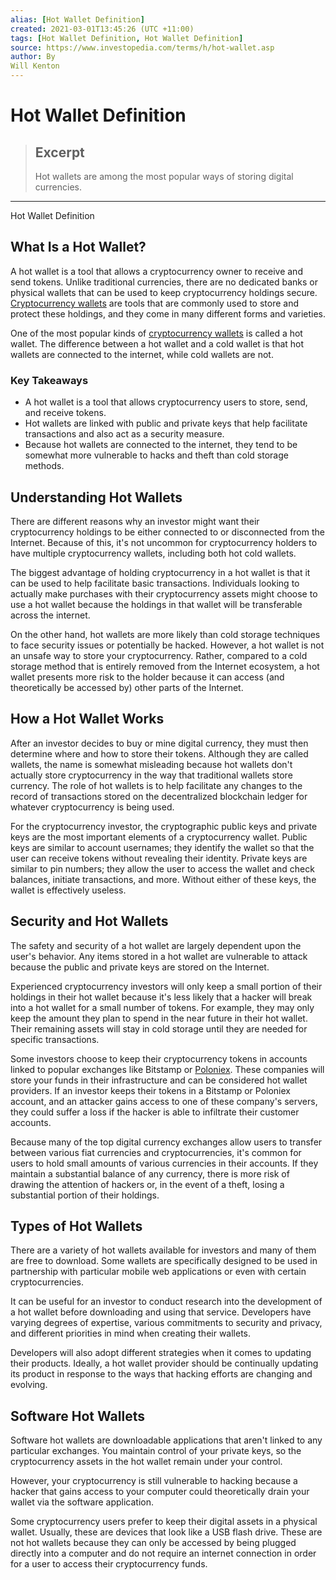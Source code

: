 ```yaml
---
alias: [Hot Wallet Definition]
created: 2021-03-01T13:45:26 (UTC +11:00)
tags: [Hot Wallet Definition, Hot Wallet Definition]
source: https://www.investopedia.com/terms/h/hot-wallet.asp
author: By
Will Kenton
---
```


# Hot Wallet Definition

> ## Excerpt
> Hot wallets are among the most popular ways of storing digital currencies.

---

Hot Wallet Definition
## What Is a Hot Wallet?

A hot wallet is a tool that allows a cryptocurrency owner to receive and send tokens. Unlike traditional currencies, there are no dedicated banks or physical wallets that can be used to keep cryptocurrency holdings secure. [Cryptocurrency wallets](https://www.investopedia.com/terms/d/digital-wallet.asp) are tools that are commonly used to store and protect these holdings, and they come in many different forms and varieties.

One of the most popular kinds of [cryptocurrency wallets](https://www.investopedia.com/best-bitcoin-wallets-5070283) is called a hot wallet. The difference between a hot wallet and a cold wallet is that hot wallets are connected to the internet, while cold wallets are not.

### Key Takeaways

-   A hot wallet is a tool that allows cryptocurrency users to store, send, and receive tokens.
-   Hot wallets are linked with public and private keys that help facilitate transactions and also act as a security measure.
-   Because hot wallets are connected to the internet, they tend to be somewhat more vulnerable to hacks and theft than cold storage methods.

## Understanding Hot Wallets

There are different reasons why an investor might want their cryptocurrency holdings to be either connected to or disconnected from the Internet. Because of this, it's not uncommon for cryptocurrency holders to have multiple cryptocurrency wallets, including both hot cold wallets.

The biggest advantage of holding cryptocurrency in a hot wallet is that it can be used to help facilitate basic transactions. Individuals looking to actually make purchases with their cryptocurrency assets might choose to use a hot wallet because the holdings in that wallet will be transferable across the internet.

On the other hand, hot wallets are more likely than cold storage techniques to face security issues or potentially be hacked. However, a hot wallet is not an unsafe way to store your cryptocurrency. Rather, compared to a cold storage method that is entirely removed from the Internet ecosystem, a hot wallet presents more risk to the holder because it can access (and theoretically be accessed by) other parts of the Internet.

## How a Hot Wallet Works

After an investor decides to buy or mine digital currency, they must then determine where and how to store their tokens. Although they are called wallets, the name is somewhat misleading because hot wallets don't actually store cryptocurrency in the way that traditional wallets store currency. The role of hot wallets is to help facilitate any changes to the record of transactions stored on the decentralized blockchain ledger for whatever cryptocurrency is being used.

For the cryptocurrency investor, the cryptographic public keys and private keys are the most important elements of a cryptocurrency wallet. Public keys are similar to account usernames; they identify the wallet so that the user can receive tokens without revealing their identity. Private keys are similar to pin numbers; they allow the user to access the wallet and check balances, initiate transactions, and more. Without either of these keys, the wallet is effectively useless.

## Security and Hot Wallets

The safety and security of a hot wallet are largely dependent upon the user's behavior. Any items stored in a hot wallet are vulnerable to attack because the public and private keys are stored on the Internet.

Experienced cryptocurrency investors will only keep a small portion of their holdings in their hot wallet because it's less likely that a hacker will break into a hot wallet for a small number of tokens. For example, they may only keep the amount they plan to spend in the near future in their hot wallet. Their remaining assets will stay in cold storage until they are needed for specific transactions.

Some investors choose to keep their cryptocurrency tokens in accounts linked to popular exchanges like Bitstamp or [Poloniex](https://www.investopedia.com/tech/what-poloniex/). These companies will store your funds in their infrastructure and can be considered hot wallet providers. If an investor keeps their tokens in a Bitstamp or Poloniex account, and an attacker gains access to one of these company's servers, they could suffer a loss if the hacker is able to infiltrate their customer accounts.

Because many of the top digital currency exchanges allow users to transfer between various fiat currencies and cryptocurrencies, it's common for users to hold small amounts of various currencies in their accounts. If they maintain a substantial balance of any currency, there is more risk of drawing the attention of hackers or, in the event of a theft, losing a substantial portion of their holdings.

## Types of Hot Wallets

There are a variety of hot wallets available for investors and many of them are free to download. Some wallets are specifically designed to be used in partnership with particular mobile web applications or even with certain cryptocurrencies.

It can be useful for an investor to conduct research into the development of a hot wallet before downloading and using that service. Developers have varying degrees of expertise, various commitments to security and privacy, and different priorities in mind when creating their wallets.

Developers will also adopt different strategies when it comes to updating their products. Ideally, a hot wallet provider should be continually updating its product in response to the ways that hacking efforts are changing and evolving.

## Software Hot Wallets

Software hot wallets are downloadable applications that aren't linked to any particular exchanges. You maintain control of your private keys, so the cryptocurrency assets in the hot wallet remain under your control.

However, your cryptocurrency is still vulnerable to hacking because a hacker that gains access to your computer could theoretically drain your wallet via the software application.

Some cryptocurrency users prefer to keep their digital assets in a physical wallet. Usually, these are devices that look like a USB flash drive. These are not hot wallets because they can only be accessed by being plugged directly into a computer and do not require an internet connection in order for a user to access their cryptocurrency funds.
